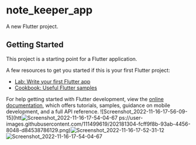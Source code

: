 # note_keeper_app

A new Flutter project.

## Getting Started

This project is a starting point for a Flutter application.

A few resources to get you started if this is your first Flutter project:

- [Lab: Write your first Flutter app](https://docs.flutter.dev/get-started/codelab)
- [Cookbook: Useful Flutter samples](https://docs.flutter.dev/cookbook)

For help getting started with Flutter development, view the
[online documentation](https://docs.flutter.dev/), which offers tutorials,
samples, guidance on mobile development, and a full API reference.
![Screenshot_2022-11-16-17-56-09-15](htt![Screenshot_2022-11-16-17-54-04-67](https://user-images.githubusercontent.com/111499619/202182441-830012f0-7f63-4a41-b33a-a9572812695c.png)
ps://user-images.githubusercontent.com/111499619/202181304-fcff9f8b-93ab-4456-8048-d84538786129.png)![Screenshot_2022-11-16-17-52-31-12](https://user-images.githubusercontent.com/111499619/202182334-c9334f21-dc6e-4995-944d-d4315472a5ac.png)
![Screenshot_2022-11-16-17-54-04-67](https://user-images.githubusercontent.com/111499619/202182520-1fc1f348-7913-40b4-a93e-7064fafc597a.png)
